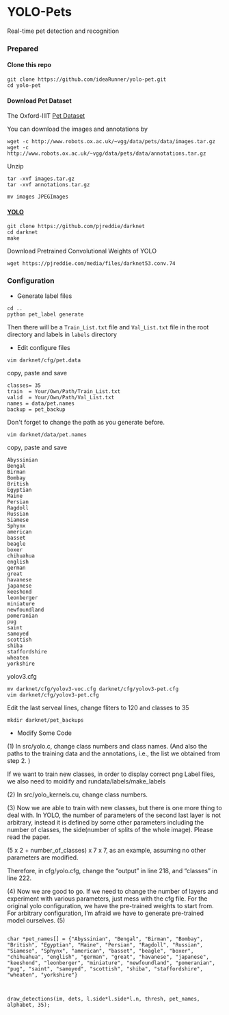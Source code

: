 # YOLO-Pets
Real-time pet detection and recognition

### Prepared

#### Clone this repo
```
git clone https://github.com/ideaRunner/yolo-pet.git
cd yolo-pet
```
#### Download Pet Dataset
The Oxford-IIIT [Pet Dataset](http://www.robots.ox.ac.uk/~vgg/data/pets/)

You can download the images and annotations by

```
wget -c http://www.robots.ox.ac.uk/~vgg/data/pets/data/images.tar.gz
wget -c http://www.robots.ox.ac.uk/~vgg/data/pets/data/annotations.tar.gz
```
Unzip

```
tar -xvf images.tar.gz
tar -xvf annotations.tar.gz
```
```
mv images JPEGImages
```
#### [YOLO](https://pjreddie.com/darknet/yolo/)
```
git clone https://github.com/pjreddie/darknet
cd darknet
make
```
Download Pretrained Convolutional Weights of YOLO

`wget https://pjreddie.com/media/files/darknet53.conv.74`

### Configuration

- Generate label files

```
cd ..
python pet_label generate
```

Then there will be a `Train_List.txt` file and `Val_List.txt` file in the root directory and labels in `labels` directory


- Edit configure files

```
vim darknet/cfg/pet.data
```
copy, paste and save

```
classes= 35
train  = Your/Own/Path/Train_List.txt
valid  = Your/Own/Path/Val_List.txt
names = data/pet.names
backup = pet_backup
```
Don't forget to change the path as you generate before.

```
vim darknet/data/pet.names
```
copy, paste and save 
 
```
Abyssinian
Bengal
Birman
Bombay
British
Egyptian
Maine
Persian
Ragdoll
Russian
Siamese
Sphynx
american
basset
beagle
boxer
chihuahua
english
german
great
havanese
japanese
keeshond
leonberger
miniature
newfoundland
pomeranian
pug
saint
samoyed
scottish
shiba
staffordshire
wheaten
yorkshire
```
yolov3.cfg

```
mv darknet/cfg/yolov3-voc.cfg darknet/cfg/yolov3-pet.cfg 
vim darknet/cfg/yolov3-pet.cfg 
```
Edit the last serveal lines, change fliters to 120 and classes to 35

```
mkdir darknet/pet_backups
```

- Modify Some Code

(1) In src/yolo.c, change class numbers and class names. (And also the paths to the training data and the annotations, i.e., the list we obtained from step 2. )

If we want to train new classes, in order to display correct png Label files, we also need to moidify and rundata/labels/make_labels

(2) In src/yolo_kernels.cu, change class numbers.

(3) Now we are able to train with new classes, but there is one more thing to deal with. In YOLO, the number of parameters of the second last layer is not arbitrary, instead it is defined by some other parameters including the number of classes, the side(number of splits of the whole image). Please read the paper.

(5 x 2 + number_of_classes) x 7 x 7, as an example, assuming no other parameters are modified.

Therefore, in cfg/yolo.cfg, change the “output” in line 218, and “classes” in line 222.

(4) Now we are good to go. If we need to change the number of layers and experiment with various parameters, just mess with the cfg file. For the original yolo configuration, we have the pre-trained weights to start from. For arbitrary configuration, I’m afraid we have to generate pre-trained model ourselves.
(5)

```

char *pet_names[] = {"Abyssinian", "Bengal", "Birman", "Bombay", "British", "Egyptian", "Maine", "Persian", "Ragdoll", "Russian", "Siamese", "Sphynx", "american", "basset", "beagle", "boxer", "chihuahua", "english", "german", "great", "havanese", "japanese", "keeshond", "leonberger", "miniature", "newfoundland", "pomeranian", "pug", "saint", "samoyed", "scottish", "shiba", "staffordshire", "wheaten", "yorkshire"}



draw_detections(im, dets, l.side*l.side*l.n, thresh, pet_names, alphabet, 35);

```